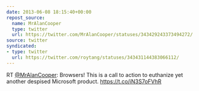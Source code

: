 ```yaml
---
date: 2013-06-08 18:15:40+00:00
repost_source:
  name: MrAlanCooper
  type: twitter
  url: https://twitter.com/MrAlanCooper/statuses/343429243373494272/
source: twitter
syndicated:
- type: twitter
  url: https://twitter.com/roytang/statuses/343431144383066112/
---
```


RT [@MrAlanCooper](https://twitter.com/MrAlanCooper/): Browsers! This is a call to action to euthanize yet another despised Microsoft product. https://t.co/iN3S7oFVhR